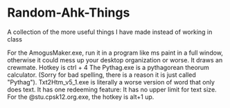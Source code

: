 # Random-Ahk-Things
A collection of the more useful things I have made instead of working in class

For the AmogusMaker.exe, run it in a program like ms paint in a full window, otherwise it could mess up your desktop organization or worse. It draws an crewmate. Hotkey is ctrl + 4
The Pythag.exe is a pythagorean theorum calculator. (Sorry for bad spelling, there is a reason it is just called "Pythag").
Txt2Htm_v5_1.exe is literally a worse version of word that only does text. It has one redeeming feature: It has no upper limit for text size.
For the @stu.cpsk12.org.exe, the hotkey is alt+1 up.
